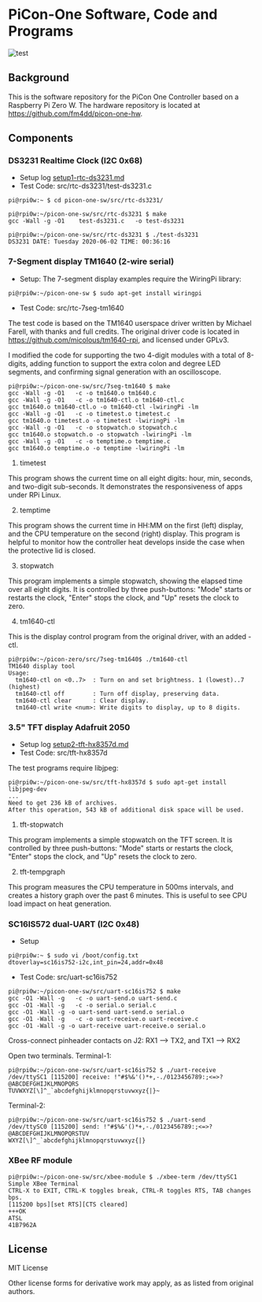 # PiCon-One Software, Code and Programs

![test](https://github.com/fm4dd/picon-one-sw/workflows/test/badge.svg)

## Background

This is the software repository for the PiCon One Controller based on a Raspberry Pi Zero W.
The hardware repository is located at https://github.com/fm4dd/picon-one-hw.

## Components

### DS3231 Realtime Clock (I2C 0x68)

- Setup log [setup1-rtc-ds3231.md](./setup1-rtc-ds3231.md)
- Test Code: src/rtc-ds3231/test-ds3231.c
```
pi@rpi0w:~ $ cd picon-one-sw/src/rtc-ds3231/

pi@rpi0w:~/picon-one-sw/src/rtc-ds3231 $ make
gcc -Wall -g -O1    test-ds3231.c   -o test-ds3231

pi@rpi0w:~/picon-one-sw/src/rtc-ds3231 $ ./test-ds3231
DS3231 DATE: Tuesday 2020-06-02 TIME: 00:36:16
```

### 7-Segment display TM1640 (2-wire serial)

- Setup:
The 7-segment display examples require the WiringPi library:

```
pi@rpi0w:~/picon-one-sw $ sudo apt-get install wiringpi
```

- Test Code: src/rtc-7seg-tm1640

The test code is based on the TM1640 userspace driver written
by Michael Farell, with thanks and full credits.
The original driver code is located in https://github.com/micolous/tm1640-rpi, and
licensed under GPLv3.

I modified the code for supporting the two 4-digit modules
with a total of 8-digits, adding function to support
the extra colon and degree LED segments, and confirming signal
generation with an oscilloscope.

```
pi@rpi0w:~/picon-one-sw/src/7seg-tm1640 $ make
gcc -Wall -g -O1   -c -o tm1640.o tm1640.c
gcc -Wall -g -O1   -c -o tm1640-ctl.o tm1640-ctl.c
gcc tm1640.o tm1640-ctl.o -o tm1640-ctl -lwiringPi -lm
gcc -Wall -g -O1   -c -o timetest.o timetest.c
gcc tm1640.o timetest.o -o timetest -lwiringPi -lm
gcc -Wall -g -O1   -c -o stopwatch.o stopwatch.c
gcc tm1640.o stopwatch.o -o stopwatch -lwiringPi -lm
gcc -Wall -g -O1   -c -o temptime.o temptime.c
gcc tm1640.o temptime.o -o temptime -lwiringPi -lm
```

1. timetest

This program shows the current time on all eight digits: hour, min, seconds, and two-digit sub-seconds. It demonstrates the responsiveness of apps under RPi Linux.

2. temptime

This program shows the current time in HH:MM on the first (left) display, and the CPU temperature on the second (right) display. This program is helpful to monitor how the controller heat develops inside the case when the protective lid is closed.

3. stopwatch

This program implements a simple stopwatch, showing the elapsed time over all eight digits. It is controlled by three push-buttons: "Mode" starts or restarts the clock, "Enter" stops the clock, and "Up" resets the clock to zero.

4. tm1640-ctl 

This is the display control program from the original driver, with an added -ctl.

```
pi@rpi0w:~/picon-zero/src/7seg-tm1640$ ./tm1640-ctl
TM1640 display tool
Usage:
  tm1640-ctl on <0..7>  : Turn on and set brightness. 1 (lowest)..7 (highest)
  tm1640-ctl off        : Turn off display, preserving data.
  tm1640-ctl clear      : Clear display.
  tm1640-ctl write <num>: Write digits to display, up to 8 digits.
```

### 3.5" TFT display Adafruit 2050

- Setup log [setup2-tft-hx8357d.md](./setup2-tft-hx8357d.md)
- Test Code: src/tft-hx8357d

The test programs require libjpeg:
```
pi@rpi0w:~/picon-one-sw/src/tft-hx8357d $ sudo apt-get install libjpeg-dev
...
Need to get 236 kB of archives.
After this operation, 543 kB of additional disk space will be used.
```

1. tft-stopwatch

This program implements a simple stopwatch on the TFT screen. It is controlled by three push-buttons: "Mode" starts or restarts the clock, "Enter" stops the clock, and "Up" resets the clock to zero.

2. tft-tempgraph

This program measures the CPU temperature in 500ms intervals, and creates a history graph over the past 6 minutes. This is useful to see CPU load impact on heat generation.

### SC16IS572 dual-UART (I2C 0x48)

- Setup
```
pi@rpi0w:~ $ sudo vi /boot/config.txt
dtoverlay=sc16is752-i2c,int_pin=24,addr=0x48
```
- Test Code: src/uart-sc16is752
```
pi@rpi0w:~/picon-one-sw/src/uart-sc16is752 $ make
gcc -O1 -Wall -g   -c -o uart-send.o uart-send.c
gcc -O1 -Wall -g   -c -o serial.o serial.c
gcc -O1 -Wall -g -o uart-send uart-send.o serial.o
gcc -O1 -Wall -g   -c -o uart-receive.o uart-receive.c
gcc -O1 -Wall -g -o uart-receive uart-receive.o serial.o
```

Cross-connect pinheader contacts on J2: RX1 --> TX2, and TX1 --> RX2

Open two terminals. Terminal-1:
```
pi@rpi0w:~/picon-one-sw/src/uart-sc16is752 $ ./uart-receive
/dev/ttySC1 [115200] receive: !"#$%&'()*+,-./0123456789:;<=>?@ABCDEFGHIJKLMNOPQRS
TUVWXYZ[\]^_`abcdefghijklmnopqrstuvwxyz{|}~
```
Terminal-2:
```
pi@rpi0w:~/picon-one-sw/src/uart-sc16is752 $ ./uart-send
/dev/ttySC0 [115200] send: !"#$%&'()*+,-./0123456789:;<=>?@ABCDEFGHIJKLMNOPQRSTUV
WXYZ[\]^_`abcdefghijklmnopqrstuvwxyz{|}
```

### XBee RF module

```
pi@rpi0w:~/picon-one-sw/src/xbee-module $ ./xbee-term /dev/ttySC1
Simple XBee Terminal
CTRL-X to EXIT, CTRL-K toggles break, CTRL-R toggles RTS, TAB changes bps.
[115200 bps][set RTS][CTS cleared]
+++OK
ATSL
41B7962A
```

## License

MIT License

Other license forms for derivative work may apply, as as listed from original authors.
